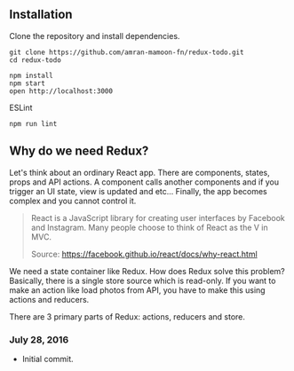 ## Installation
Clone the repository and install dependencies.

```
git clone https://github.com/amran-mamoon-fn/redux-todo.git
cd redux-todo
```

```
npm install
npm start
open http://localhost:3000
```

ESLint
```
npm run lint
```

## Why do we need Redux?
Let's think about an ordinary React app. There are components, states, props and API actions. A component calls another components and if you trigger an UI state, view is updated and etc... Finally, the app becomes complex and you cannot control it.

> React is a JavaScript library for creating user interfaces by Facebook and Instagram. Many people choose to think of React as the V in MVC.
>
> Source: https://facebook.github.io/react/docs/why-react.html

We need a state container like Redux. How does Redux solve this problem?
Basically, there is a single store source which is read-only. If you want to make an action like load photos from API, you have to make this using actions and reducers.

There are 3 primary parts of Redux: actions, reducers and store.


### July 28, 2016
- Initial commit.